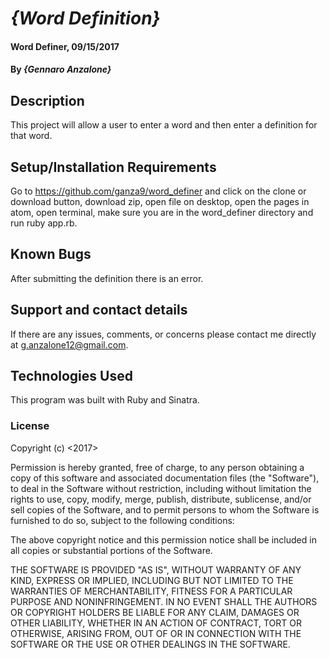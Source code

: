 # _{Word Definition}_

#### Word Definer, 09/15/2017

#### By _**{Gennaro Anzalone}**_

## Description

This project will allow a user to enter a word and then enter a definition for that word.

## Setup/Installation Requirements

Go to https://github.com/ganza9/word_definer and click on the clone or download button, download zip, open file on desktop, open the pages in atom, open terminal, make sure you are in the word_definer directory and run ruby app.rb.


## Known Bugs

After submitting the definition there is an error.

## Support and contact details

If there are any issues, comments, or concerns please contact me directly at g.anzalone12@gmail.com.

## Technologies Used

This program was built with Ruby and Sinatra.

### License

Copyright (c) <2017>

Permission is hereby granted, free of charge, to any person obtaining a copy of this software and associated documentation files (the "Software"), to deal in the Software without restriction, including without limitation the rights to use, copy, modify, merge, publish, distribute, sublicense, and/or sell copies of the Software, and to permit persons to whom the Software is furnished to do so, subject to the following conditions:

The above copyright notice and this permission notice shall be included in all copies or substantial portions of the Software.

THE SOFTWARE IS PROVIDED "AS IS", WITHOUT WARRANTY OF ANY KIND, EXPRESS OR IMPLIED, INCLUDING BUT NOT LIMITED TO THE WARRANTIES OF MERCHANTABILITY, FITNESS FOR A PARTICULAR PURPOSE AND NONINFRINGEMENT. IN NO EVENT SHALL THE AUTHORS OR COPYRIGHT HOLDERS BE LIABLE FOR ANY CLAIM, DAMAGES OR OTHER LIABILITY, WHETHER IN AN ACTION OF CONTRACT, TORT OR OTHERWISE, ARISING FROM, OUT OF OR IN CONNECTION WITH THE SOFTWARE OR THE USE OR OTHER DEALINGS IN THE SOFTWARE.
